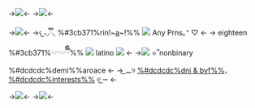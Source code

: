 ->![](https://i.postimg.cc/T3gBzcWy/Untitled63-20240316234144.png)<-
->![](https://i.postimg.cc/ZqJs1zSg/Untitled62-20240316234110.png)<-

->![](https://i.postimg.cc/7Ld3C5Hz/Untitled60-20240317023703.png)<-
->𐔌˖◞ྀི◟ %#3cb371%rin!~[a](https://en.pronouns.page/@099bpm)~!%% ![](https://i.postimg.cc/dtzzNfDP/IMG-8415.gif) Any Prns｡⁺ ♡ <-
-> eighteen %#3cb371%𓎟𓎟ྀིྀི%% ![](https://i.postimg.cc/DwrYjytL/IMG-8368.gif) latino ![](https://i.postimg.cc/d33zgP8v/IMG-8416.gif) <-
->![](https://i.postimg.cc/SQgsMMq5/IMG-8439.gif) ⟡՞nonbinary %#dcdcdc%demi%%aroace <-
-> ͟⚊୨ [%#dcdcdc%dni & byf%%](https://uninstallingangel.carrd.co/?fbclid=PAAaYGuaNGocE38fHG8M8jryRlKTOap5geKAQVPq8a96js7xogagUNAzDi6kM_aem_AaU4FUxqfzWeEpDbqofvMQn8RQ0hRXQmV2L2MDRzb7T7eRxfCZozC4n3eKnV83zLRlA#two)、[%#dcdcdc%interests%%](https://uninstallingangel.carrd.co/?fbclid=PAAaYGuaNGocE38fHG8M8jryRlKTOap5geKAQVPq8a96js7xogagUNAzDi6kM_aem_AaU4FUxqfzWeEpDbqofvMQn8RQ0hRXQmV2L2MDRzb7T7eRxfCZozC4n3eKnV83zLRlA#three) ୧ ͟⚊ <-

->![](https://i.postimg.cc/fbjn9vz4/Untitled62-20240316234115.png)<-
->![](https://i.postimg.cc/sXjF9ZxM/Untitled63-20240316234148.png)<-